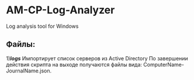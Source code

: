 # AM-CP-Log-Analyzer
Log analysis tool for Windows

Файлы:
-------------------

1)***logs***
Импортирует список серверов из Active Directory
По завершении действия скрипта на выходе получаются файлы вида: ComputerName-JournalName.json.
